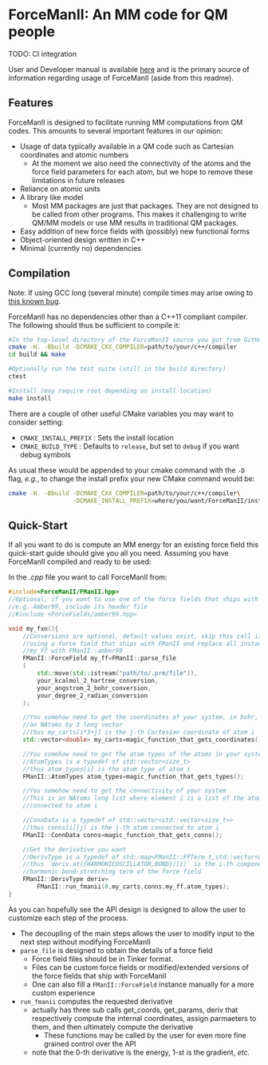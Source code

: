 # ForceManII: An MM code for QM people

TODO: CI integration

User and Developer manual is available
[here](https://ryanmrichard.github.io/ForceManII/) and is the primary source of
information regarding usage of ForceManII (aside from this readme).

## Features

ForceManII is designed to facilitate running MM computations from QM codes. This
amounts to several important features in our opinion:

- Usage of data typically available in a QM code such as Cartesian coordinates
  and atomic numbers
  - At the moment we also need the connectivity of the atoms and the force field
  parameters for each atom, but we hope to remove these limitations in future
  releases
- Reliance on atomic units
- A library like model
  - Most MM packages are just that packages.  They are not designed to be called
    from other programs.  This makes it challenging to write QM/MM models or
    use MM results in traditional QM packages.
- Easy addition of new force fields with (possibly) new functional forms
- Object-oriented design written in C++
- Minimal (currently no) dependencies


## Compilation

Note: If using GCC long (several minute) compile times may arise owing to
[this known bug](https://gcc.gnu.org/bugzilla/show_bug.cgi?id=55402).

ForceManII has no dependencies other than a C++11 compliant compiler.  The
following should thus be sufficient to compile it:

~~~.sh
#In the top-level directory of the ForceManII source you got from GitHub
cmake -H. -Bbuild -DCMAKE_CXX_COMPILER=path/to/your/c++/compiler
cd build && make

#Optionally run the test suite (still in the build directory)
ctest

#Install (may require root depending on install location)
make install
~~~


There are a couple of other useful CMake variables you may want to consider
setting:

- `CMAKE_INSTALL_PREFIX` : Sets the install location
- `CMAKE_BUILD_TYPE` : Defaults to `release`, but set to `debug` if you want
  debug symbols

As usual these would be appended to your cmake command with the `-D` flag,
*e.g.*, to change the install prefix your new CMake command would be:

~~~.sh
cmake -H. -Bbuild -DCMAKE_CXX_COMPILER=path/to/your/c++/compiler\
                  -DCMAKE_INSTALL_PREFIX=where/you/want/ForceManII/installed
~~~

## Quick-Start

If all you want to do is compute an MM energy for an existing force field this
quick-start guide should give you all you need.  Assuming you have ForceManII
compiled and ready to be used:

In the *.cpp* file you want to call ForceManII from:
~~~.cpp
#include<ForceManII/FManII.hpp>
//Optional, if you want to use one of the force fields that ships with FManII
//e.g. Amber99, include its header file
//#include <ForceFields/amber99.hpp>

void my_fxn(){
    //Conversions are optional, default values exist, skip this call if you are
    //using a force field that ships with FManII and replace all instances of
    //my_ff with FManII::amber99
    FManII::ForceField my_ff=FManII::parse_file
    (
        std::move(std::istream("path/to/.prm/file")),
        your_kcalmol_2_hartree_conversion,
        your_angstrom_2_bohr_conversion,
        your_degree_2_radian_conversion
    );

    //You somehow need to get the coordinates of your system, in bohr, into
    //an NAtoms by 3 long vector
    //thus my_carts[i*3+j] is the j-th Cartesian coordinate of atom i
    std::vector<double> my_carts=magic_function_that_gets_coordinates();

    //You somehow need to get the atom types of the atoms in your system
    //AtomTypes is a typedef of std::vector<size_t>
    //thus atom_types[i] is the atom type of atom i
    FManII::AtomTypes atom_types=magic_function_that_gets_types();

    //You somehow need to get the connectivity of your system
    //This is an NAtoms long list where element i is a list of the atoms
    //connected to atom i

    //ConnData is a typedef of std::vector<std::vector<size_t>>
    //thus conns[i][j] is the j-th atom connected to atom i
    FManII::ConnData conns=magic_function_that_gets_conns();

    //Get the derivative you want
    //DerivType is a typedef of std::map<FManII::FFTerm_t,std::vector<double>>
    //thus `deriv.at({HARMONICOSCILLATOR,BOND})[i]` is the i-th component of the
    //harmonic bond-stretching term of the force field
    FManII::DerivType deriv=
        FManII::run_fmanii(0,my_carts,conns,my_ff,atom_types);
}
~~~

As you can hopefully see the API design is designed to allow the user to
customize each step of the process.

- The decoupling of the main steps allows the user to modify input to the
  next step without modifying ForceManII
- `parse_file` is designed to obtain the details of a force field
   - Force field files should be in Tinker format.
   - Files can be custom force fields or modified/extended versions of the
     force fields that ship with ForceManII
   - One can also fill a `FManII::ForceField` instance manually for a more
     custom experience
- `run_fmanii` computes the requested derivative
  - actually has three sub calls get_coords, get_params, deriv that
    respectively compute the internal coordinates, assign parmaeters to them,
    and then ultimately compute the derivative
    - These functions may be called by the user for even more fine grained
      control over the API
  - note that the 0-th derivative is the energy, 1-st is the gradient, *etc.*

